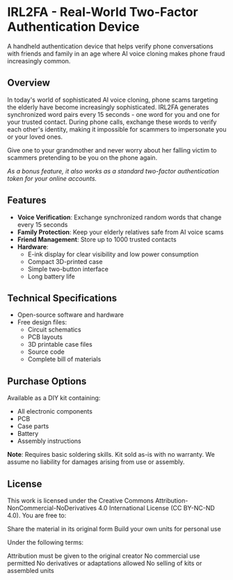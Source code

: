 # IRL2FA - Real-World Two-Factor Authentication Device

A handheld authentication device that helps verify phone conversations with friends and family in an age where AI voice cloning makes phone fraud increasingly common.

## Overview

In today's world of sophisticated AI voice cloning, phone scams targeting the elderly have become increasingly sophisticated. IRL2FA generates synchronized word pairs every 15 seconds - one word for you and one for your trusted contact. During phone calls, exchange these words to verify each other's identity, making it impossible for scammers to impersonate you or your loved ones.

Give one to your grandmother and never worry about her falling victim to scammers pretending to be you on the phone again.

*As a bonus feature, it also works as a standard two-factor authentication token for your online accounts.*

## Features

- **Voice Verification**: Exchange synchronized random words that change every 15 seconds
- **Family Protection**: Keep your elderly relatives safe from AI voice scams
- **Friend Management**: Store up to 1000 trusted contacts
- **Hardware**:
  - E-ink display for clear visibility and low power consumption
  - Compact 3D-printed case
  - Simple two-button interface
  - Long battery life

## Technical Specifications

- Open-source software and hardware
- Free design files:
  - Circuit schematics
  - PCB layouts
  - 3D printable case files
  - Source code
  - Complete bill of materials

## Purchase Options

Available as a DIY kit containing:
- All electronic components
- PCB
- Case parts
- Battery
- Assembly instructions

**Note**: Requires basic soldering skills. Kit sold as-is with no warranty. We assume no liability for damages arising from use or assembly.

## License

This work is licensed under the Creative Commons Attribution-NonCommercial-NoDerivatives 4.0 International License (CC BY-NC-ND 4.0).
You are free to:

Share the material in its original form
Build your own units for personal use

Under the following terms:

Attribution must be given to the original creator
No commercial use permitted
No derivatives or adaptations allowed
No selling of kits or assembled units

